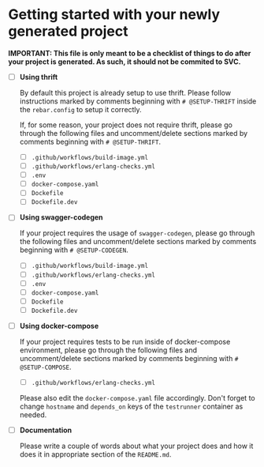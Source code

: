 # Getting started with your newly generated project

**IMPORTANT: This file is only meant to be a checklist of things to do after your project is generated. As such, it should not be commited to SVC.**

- [ ] **Using thrift**

    By default this project is already setup to use thrift. Please follow instructions marked by comments beginning with `# @SETUP-THRIFT`  inside the `rebar.config` to setup it correctly.
    
    If, for some reason, your project does not require thrift, please go through the following files and uncomment/delete sections marked by comments beginning with `# @SETUP-THRIFT`.

    - [ ] `.github/workflows/build-image.yml`
    - [ ] `.github/workflows/erlang-checks.yml`
    - [ ] `.env`
    - [ ] `docker-compose.yaml`
    - [ ] `Dockefile`
    - [ ] `Dockefile.dev`

- [ ] **Using swagger-codegen**

    If your project requires the usage of `swagger-codegen`, please go through the following files and uncomment/delete sections marked by comments beginning with `# @SETUP-CODEGEN`.

    - [ ] `.github/workflows/build-image.yml`
    - [ ] `.github/workflows/erlang-checks.yml`
    - [ ] `.env`
    - [ ] `docker-compose.yaml`
    - [ ] `Dockefile`
    - [ ] `Dockefile.dev`

- [ ] **Using docker-compose**

    If your project requires tests to be run inside of docker-compose environment, please go through the following files and uncomment/delete sections marked by comments beginning with `# @SETUP-COMPOSE`.

    - [ ] `.github/workflows/erlang-checks.yml`

    Please also edit the `docker-compose.yaml` file accordingly. Don't forget to change `hostname` and `depends_on` keys of the `testrunner` container as needed.

- [ ] **Documentation**

    Please write a couple of words about what your project does and how it does it in appropriate section of the `README.md`.
